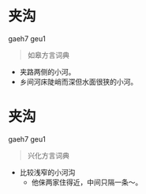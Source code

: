 # 夹沟
gaeh7 geu1
> 如皋方言词典
- 夹路两侧的小河。
- 乡间河床陡峭而深但水面很狭的小河。

# 夹沟
gaeh7 geu1
> 兴化方言词典
- 比较浅窄的小河沟
  - 他俫两家住得近，中间只隔一条～。
